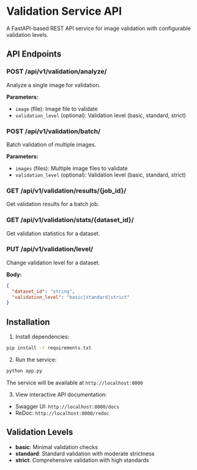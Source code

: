 # Validation Service API

A FastAPI-based REST API service for image validation with configurable validation levels.

## API Endpoints

### POST /api/v1/validation/analyze/
Analyze a single image for validation.

**Parameters:**
- `image` (file): Image file to validate
- `validation_level` (optional): Validation level (basic, standard, strict)

### POST /api/v1/validation/batch/
Batch validation of multiple images.

**Parameters:**
- `images` (files): Multiple image files to validate
- `validation_level` (optional): Validation level (basic, standard, strict)

### GET /api/v1/validation/results/{job_id}/
Get validation results for a batch job.

### GET /api/v1/validation/stats/{dataset_id}/
Get validation statistics for a dataset.

### PUT /api/v1/validation/level/
Change validation level for a dataset.

**Body:**
```json
{
  "dataset_id": "string",
  "validation_level": "basic|standard|strict"
}
```

## Installation

1. Install dependencies:
```bash
pip install -r requirements.txt
```

2. Run the service:
```bash
python app.py
```

The service will be available at `http://localhost:8000`

3. View interactive API documentation:
- Swagger UI: `http://localhost:8000/docs`
- ReDoc: `http://localhost:8000/redoc`

## Validation Levels

- **basic**: Minimal validation checks
- **standard**: Standard validation with moderate strictness
- **strict**: Comprehensive validation with high standards

